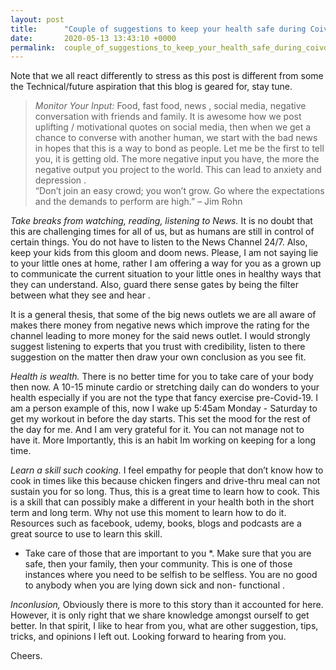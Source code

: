```yaml
---
layout: post
title:      "Couple of suggestions to keep your health safe during Coivd- 19"
date:       2020-05-13 13:43:10 +0000
permalink:  couple_of_suggestions_to_keep_your_health_safe_during_coivd-_19
---
```


  Note that we all react differently to stress as this post is different from some the Technical/future aspiration that this blog is geared for, stay tune. 

> *Monitor Your Input:*
  Food, fast food, news , social media,  negative conversation with friends  and family.
 It is awesome how we post uplifting / motivational quotes on social media, then when we get a chance to converse with another human, we start with the bad news in hopes that this is a way to bond as people. Let me be the first to tell you, it is getting old. The more negative input you have, the more the negative output you project to the world.  This can lead to anxiety and depression .  
“Don’t join an easy crowd; you won’t grow. Go where the expectations and the demands to perform are high.” – Jim Rohn

 *Take breaks from watching, reading, listening to News.*
 It is no doubt that this are challenging times for all of us, but  as humans are still in control of certain things. You do not have to listen to the News Channel 24/7. Also, keep your kids from this gloom and doom news. Please, I am not saying lie to your little ones at home, rather I am offering a way for you as a grown up to communicate the current situation to your little ones in  healthy ways that they can understand.  Also, guard there sense gates by being the filter between what they see and  hear .
 
   It is a general thesis, that some of the big news outlets we are all aware of makes there money from negative news which improve the  rating   for the channel leading to more money for the said news outlet.  I would strongly suggest listening to experts that you trust with credibility, listen to there suggestion on the matter then draw your own conclusion as you see fit.



 *Health is wealth.*
There is no better time for you to take care of your body then now.  A 10-15 minute cardio or stretching daily can do wonders to your health especially if you are not the type that fancy exercise pre-Covid-19.  I am a person example of this, now I wake up 5:45am Monday  - Saturday to get my workout in before the day starts. This set the mood for the rest of the day for me. And I am very grateful for it. You can not manage not to have it.  More Importantly, this is an habit Im working on keeping for a long time. 



 *Learn  a skill such cooking.*
   I feel empathy for  people that don’t know how to cook in times like this because chicken fingers and drive-thru meal can not sustain you for so long. Thus, this is a great time to learn how to cook. This is a skill that can possibly make a different in your health both in the short term and long term. Why not use this moment to learn how to do it. Resources such as facebook, udemy, books, blogs and podcasts are a great source to use to learn this skill. 


* Take care of those that are important to you *. 
  Make sure that you are safe, then your family, then your community. This is one of those instances where you need to be selfish to be selfless. You are no good to anybody when you are lying down sick and non- functional . 


*Inconlusion,*
Obviously there is more to this story than it accounted for here. However, it is only right that we share knowledge amongst ourself to get better. In that spirit, I like to hear from you, what are other suggestion, tips, tricks, and opinions I left out. Looking forward to hearing from you. 

Cheers. 

